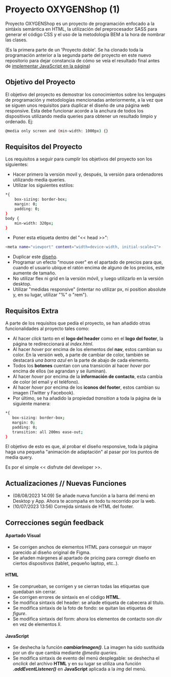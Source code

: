 # Proyecto OXYGENShop (1)

Proyecto OXYGENShop es un proyecto de programación enfocado a la sintáxis semántica en HTML, la utilización del preprocesador SASS para generar el código CSS y el uso de la metodología BEM a la hora de nombrar las clases.

(Es la primera parte de un 'Proyecto doble'. Se ha clonado toda la programación anterior a la segunda parte del proyecto en este nuevo repositorio para dejar constancia de cómo se veía el resultado final antes de [implementar JavaScript en la página](https://github.com/MarcoNobody1/Proyecto-2))

## Objetivo del Proyecto

El objetivo del proyecto es demostrar los conocimientos sobre los lenguajes de programación y metodologías mencionadas anteriormente, a la vez que se siguen unos requisitos para duplicar el diseño de una página web responsive. Esta debe funcionar acorde a  la anchura de todos los dispositivos utilizando media queries para obtener un resultado limpio y ordenado.
Ej:

```bash
@media only screen and (min-width: 1000px) {}
```

## Requisitos del Proyecto

Los requisitos a seguir para cumplir los objetivos del proyecto son los siguientes:

* Hacer primero la versión movil y, después, la versión para ordenadores utilizando media queries.
* Utilizar los siguientes estilos:
```bash
*{
    box-sizing: border-box;
    margin: 0;
    padding: 0;
}
body {
    min-width: 320px;
}
```
* Poner esta etiqueta dentro del "<< head >>":
```bash
<meta name="viewport" content="width=device-width, initial-scale=1">
```
* Duplicar este [diseño](https://www.figma.com/file/n7pSj9KadTb6Pb6pmf10oT/OXYGEN-Shop?node-id=0%3A1).
* Programar un efecto "mouse over" en el apartado de precios para que, cuando el usuario ubique el ratón encima de alguno de los precios, este aumente de tamaño.
* No utilizar flex ni grid en la versión móvil, y luego utilizarlo en la versión desktop.
* Utilizar "medidas responsive" (intentar no utilizar px, ni position absolute y, en su lugar, utilizar "%" o "rem").

## Requisitos Extra

A parte de los requisitos que pedía el proyecto, se han añadido otras funcionalidades al proyecto tales como:

+ Al hacer *click* tanto en el **logo del header** como en el **logo del footer**, la página te redireccionará al *index.html*.
+ Al hacer *hover* por encima de los elementos del **nav**, estos cambian su color. En la versión web, a parte de cambiar de color, también se destacará *una barra azul* en la parte de abajo de cada elemento.
+ Todos los **botones** cuentan con una transición al hacer *hover* por encima de ellos (se agrandan y se iluminan).
+ Al hacer *hover* por encima de la **información de contacto**, esta cambia de color (el email y el teléfono).
+ Al hacer *hover* por encima de los **iconos del footer**, estos cambian su imagen (Twitter y Facebook).
+ Por último, se ha añadido la propiedad *transition* a toda la página de la siguiente manera:
```bash
*{
   box-sizing: border-box;
   margin: 0;
   padding: 0;
   transition: all 200ms ease-out;
}
```
El objetivo de esto es que, al probar el diseño responsive, toda la página haga una pequeña "animación de adaptación" al pasar por los puntos de media query.

Es por el simple << disfrute del developer >>.

## Actualizaciones // Nuevas Funciones

* (08/08/2023 14:09) Se añade nueva función a la barra del menú en Desktop y App. Ahora te acompaña en todo tu recorrido por la web.
* (10/07/2023 13:56) Correjida sintaxis de HTML del footer.

## Correcciones según feedback

#### Apartado Visual

* Se corrigen anchos de elementos HTML para conseguir un mayor parecido al diseño original de Figma.
* Se añaden márgenes al apartado de pricing para corregir diseño en ciertos dispositivos (tablet, pequeño laptop, etc..).

#### HTML

* Se comprueban, se corrigen y se cierran todas las etiquetas que quedaban sin cerrar.
* Se corrigen errores de sintaxis en el código **HTML**.
* Se modifica sintaxis del header: se añade etiqueta de cabecera al título.
* Se modifica sintaxis de la foto de fondo: se quitan las etiquetas de _figure_.
* Se modifica sintaxis del form: ahora los elementos de contacto son _div_ en vez de elementos _li_.

#### JavaScript

* Se deshecha la función ***cambiarImagen()***. La imagen ha sido sustituida por un div que cambia mediante _@media queries_.
* Se modifica sintaxis de evento del menú desplegable: se deshecha el _onclick_ del archivo **HTML** y en su lugar se utiliza una función ***.addEventListener()*** en **JavaScript** aplicada a la _img_ del menú.
